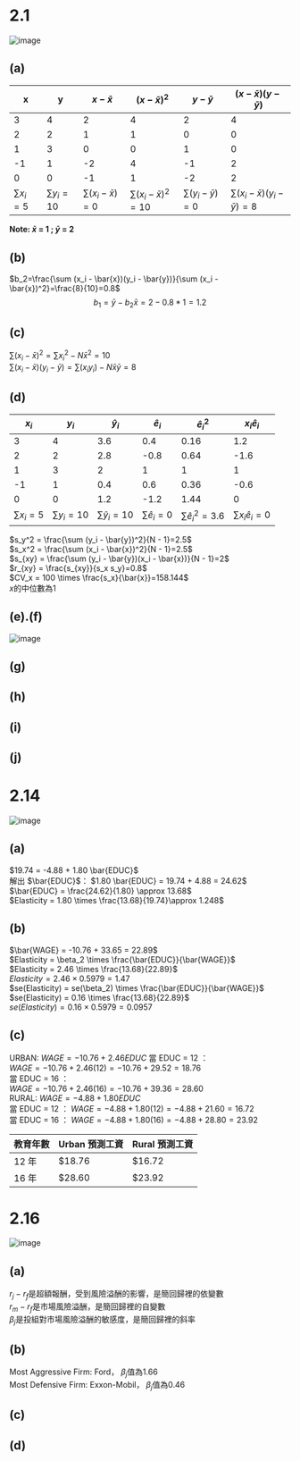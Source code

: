 # 2.1
![image](https://github.com/user-attachments/assets/4755d591-cf99-4f36-8c37-d04ea1ef8d9b)

## (a)
| x   | y   | $x - \bar{x}$ | $(x - \bar{x})^2$ | $y - \bar{y}$ | $(x - \bar{x})(y - \bar{y})$ |
|-----|-----|-------------|-----------------|-------------|----------------------------|
| 3   | 4   |      2      |       4         |      2      |           4                |
| 2   | 2   |      1      |       1         |      0      |           0                |
| 1   | 3   |      0      |       0         |      1      |           0                |
| -1  | 1   |     -2      |       4         |      -1     |           2                |
| 0   | 0   |     -1      |       1         |      -2     |           2                |
| $\sum x_i=5$ | $\sum y_i=10$ | $\sum(x_i - \bar{x})=0$ | $\sum(x_i - \bar{x})^2=10$ | $\sum(y_i - \bar{y})=0$ | $\sum(x_i - \bar{x})(y_i - \bar{y})=8$ |

**Note: $\bar{x}$ = 1 ; $\bar{y}$ = 2**

## (b)
$b_2=\frac{\sum (x_i - \bar{x})(y_i - \bar{y})}{\sum (x_i - \bar{x})^2}=\frac{8}{10}=0.8$\
$$b_1=\bar{y}-b_2\bar{x}=2-0.8*1=1.2$$ 

## (c)
$\sum (x_i - \bar{x})^2=\sum{x_i}^2-N\bar{x}^2=10$   
$\sum (x_i - \bar{x})(y_i - \bar{y})=\sum(x_i y_i)-N\bar{x}\bar{y}=8$   

## (d)
| $x_i$   | $y_i$   | $\hat{y}_i$ | $\hat{e}_i$ | $\hat{e}_i^2$ | $x_i \hat{e}_i$ |
|-----|-----|-------------|-----------------|-------------|----------------------------|
| 3   | 4   |     3.6      |      0.4        |      0.16    |           1.2               |
| 2   | 2   |     2.8      |       -0.8      |       0.64   |           -1.6              |
| 1   | 3   |      2       |        1        |      1       |           1                 |
| -1  | 1   |      0.4     |        0.6      |      0.36    |           -0.6              |
| 0   | 0   |      1.2     |       -1.2      |      1.44    |           0                 |
| $\sum{x}_i=5$ | $\sum{y}_i=10$ | $\sum\hat{y}_i=10$ | $\sum\hat{e}_i=0$ | $\sum\hat{e}_i^2=3.6$ | $\sum{x}_i \hat{e}_i=0$ |

$s_y^2 = \frac{\sum (y_i - \bar{y})^2}{N - 1}=2.5$  
$s_x^2 = \frac{\sum (x_i - \bar{x})^2}{N - 1}=2.5$  
$s_{xy} = \frac{\sum (y_i - \bar{y})(x_i - \bar{x})}{N - 1}=2$   
$r_{xy} = \frac{s_{xy}}{s_x s_y}=0.8$  
$CV_x = 100 \times \frac{s_x}{\bar{x}}=158.144$  
$x$的中位數為1  

## (e).(f)
![image](https://github.com/user-attachments/assets/edc6dbb9-badf-420d-9092-354f28a15746)

## (g)

## (h)

## (i)

## (j)

# 2.14
![image](https://github.com/user-attachments/assets/79c87570-23a2-4e65-9b6b-492ea2d15262)

## (a)
$19.74 = -4.88 + 1.80 \bar{EDUC}$  
解出 $\bar{EDUC}$：
$1.80 \bar{EDUC} = 19.74 + 4.88 = 24.62$  
$\bar{EDUC} = \frac{24.62}{1.80} \approx 13.68$  
$Elasticity = 1.80 \times \frac{13.68}{19.74}\approx 1.248$

## (b)
$\bar{WAGE} = -10.76 + 33.65 = 22.89$  
$Elasticity = \beta_2 \times \frac{\bar{EDUC}}{\bar{WAGE}}$  
$Elasticity = 2.46 \times \frac{13.68}{22.89}$  
$Elasticity = 2.46 \times 0.5979 = 1.47$  
$se(Elasticity) = se(\beta_2) \times \frac{\bar{EDUC}}{\bar{WAGE}}$  
$se(Elasticity) = 0.16 \times \frac{13.68}{22.89}$  
$se(Elasticity) = 0.16 \times 0.5979 = 0.0957$  

## (c)
URBAN: $WAGE = -10.76 + 2.46 EDUC$
當 EDUC = 12 ：  
$WAGE = -10.76 + 2.46(12) = -10.76 + 29.52 = 18.76$   
當 EDUC = 16 ：  
$WAGE = -10.76 + 2.46(16) = -10.76 + 39.36 = 28.60$  
RURAL: $WAGE = -4.88 + 1.80 EDUC$  
當 EDUC = 12 ：
$WAGE = -4.88 + 1.80(12) = -4.88 + 21.60 = 16.72$  
當 EDUC = 16 ：
$WAGE = -4.88 + 1.80(16) = -4.88 + 28.80 = 23.92$  

| 教育年數 | Urban 預測工資 | Rural 預測工資 |
|----------|--------------|--------------|
| 12 年    | $18.76      | $16.72      |
| 16 年    | $28.60      | $23.92      |

# 2.16
![image](https://github.com/user-attachments/assets/0aa05018-cc67-460b-a818-9747f784a27d)

## (a)
$r_j-r_f$是超額報酬，受到風險溢酬的影響，是簡回歸裡的依變數  
$r_m-r_f$是市場風險溢酬，是簡回歸裡的自變數  
$\beta_j$是投組對市場風險溢酬的敏感度，是簡回歸裡的斜率 

## (b)
Most Aggressive Firm: Ford， $\beta_j$值為1.66  
Most Defensive Firm: Exxon-Mobil， $\beta_j$值為0.46  

## (c)


## (d)

